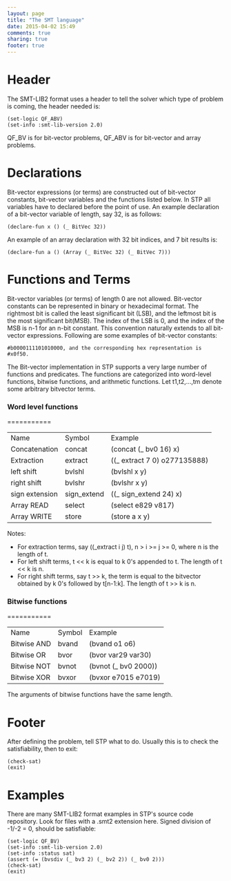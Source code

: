 ```yaml
---
layout: page
title: "The SMT language"
date: 2015-04-02 15:49
comments: true
sharing: true
footer: true
---
```


Header
===========

The SMT-LIB2 format uses a header to tell the solver which type of problem is coming,  the header needed is:

```
(set-logic QF_ABV)
(set-info :smt-lib-version 2.0)
```

QF_BV is for bit-vector problems, QF_ABV is for bit-vector and array problems.

Declarations
===========

Bit-vector expressions (or terms) are constructed out of bit-vector constants, bit-vector variables and the functions listed below. In STP all variables have to declared before the point of use. An example declaration of a bit-vector variable of length, say 32, is as follows:
```
(declare-fun x () (_ BitVec 32))
```
An example of an array declaration with 32 bit indices, and 7 bit results is:
```
(declare-fun a () (Array (_ BitVec 32) (_ BitVec 7)))
```

Functions and Terms
===========

Bit-vector variables (or terms) of length 0 are not allowed. Bit-vector constants can be represented in binary or hexadecimal format. The rightmost bit is called the least significant bit (LSB), and the leftmost bit is the most significant bit(MSB). The index of the LSB is 0, and the index of the MSB is n-1 for an n-bit constant. This convention naturally extends to all bit-vector expressions. Following are some examples of bit-vector constants:
```
#b0000111101010000, and the corresponding hex representation is #x0f50.
```

The Bit-vector implementation in STP supports a very large number of functions and predicates. The functions are categorized into word-level functions, bitwise functions, and arithmetic functions. Let t1,t2,...,tm denote some arbitrary bitvector terms.

<h3>Word level functions</h3>
===========

<table>
<tr>
<td>Name</td>
<td>Symbol</td>
<td>Example</td>
</tr>

<tr>
<td>Concatenation</td>
<td>concat</td>
<td>(concat (_ bv0 16) x)</td>
</tr>

<tr>
<td>Extraction</td>
<td>extract</td>
<td>((_ extract 7 0) o277135888)</td>
</tr>

<tr>
<td>left shift</td>
<td>bvlshl</td>
<td>(bvlshl x y)</td>
</tr>

<tr>
<td>right shift</td>
<td>bvlshr</td>
<td>(bvlshr x y)</td>
</tr>

<tr>
<td>sign extension</td>
<td>sign_extend</td>
<td>((_ sign_extend 24) x)</td>
</tr>

<tr>
<td>Array READ</td>
<td>select</td>
<td>(select e829 v817)</td>
</tr>

<tr>
<td>Array WRITE</td>
<td>store</td>
<td>(store a x y)</td>
</tr>
</table>

Notes:
* For extraction terms, say ((_extract i j) t), n > i >= j >= 0, where n is the length of t.
* For left shift terms, t << k is equal to k 0's appended to t. The length of t << k is n.
* For right shift terms, say t >> k, the term is equal to the bitvector obtained by k 0's followed by t[n-1:k]. The length of t >> k is n.


<h3>Bitwise functions</h3>
===========

<table>
<tr>
<td>Name</td>
<td>Symbol</td>
<td>Example</td>
</tr>

<tr>
<td>Bitwise AND</td>
<td>bvand</td>
<td>(bvand o1 o6)</td>
</tr>

<tr>
<td>Bitwise OR</td>
<td>bvor</td>
<td>(bvor var29 var30)</td>
</tr>

<tr>
<td>Bitwise NOT</td>
<td>bvnot</td>
<td>(bvnot (_ bv0 2000))</td>
</tr>

<tr>
<td>Bitwise XOR</td>
<td>bvxor</td>
<td>(bvxor e7015 e7019)</td>
</tr>
</table>

The arguments of bitwise functions have the same length.

Footer
===========

After defining the problem, tell STP what to do. Usually this is to check the satisfiability, then to exit:
```
(check-sat)
(exit)
```

Examples
===========

There are many SMT-LIB2 format examples in STP's source code repository. Look for files with a .smt2 extension  here. Signed division of -1/-2 =  0, should be satisfiable:
```
(set-logic QF_BV)
(set-info :smt-lib-version 2.0)
(set-info :status sat)
(assert (= (bvsdiv (_ bv3 2) (_ bv2 2)) (_ bv0 2)))
(check-sat)
(exit)
```

